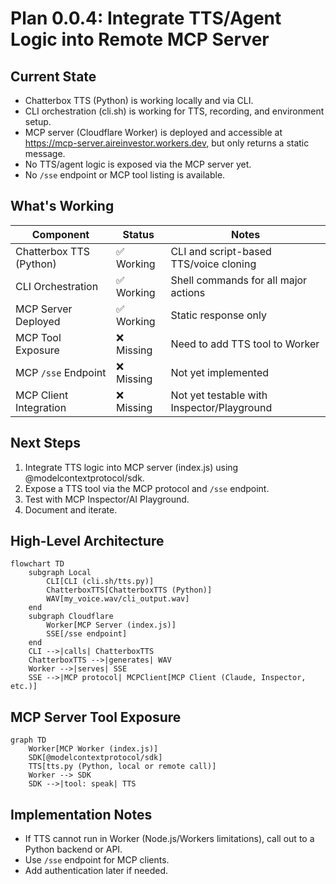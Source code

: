 # Plan 0.0.4: Integrate TTS/Agent Logic into Remote MCP Server

## Current State

- Chatterbox TTS (Python) is working locally and via CLI.
- CLI orchestration (cli.sh) is working for TTS, recording, and environment setup.
- MCP server (Cloudflare Worker) is deployed and accessible at https://mcp-server.aireinvestor.workers.dev, but only returns a static message.
- No TTS/agent logic is exposed via the MCP server yet.
- No `/sse` endpoint or MCP tool listing is available.

## What's Working

| Component               | Status     | Notes                                      |
| ----------------------- | ---------- | ------------------------------------------ |
| Chatterbox TTS (Python) | ✅ Working | CLI and script-based TTS/voice cloning     |
| CLI Orchestration       | ✅ Working | Shell commands for all major actions       |
| MCP Server Deployed     | ✅ Working | Static response only                       |
| MCP Tool Exposure       | ❌ Missing | Need to add TTS tool to Worker             |
| MCP `/sse` Endpoint     | ❌ Missing | Not yet implemented                        |
| MCP Client Integration  | ❌ Missing | Not yet testable with Inspector/Playground |

## Next Steps

1. Integrate TTS logic into MCP server (index.js) using @modelcontextprotocol/sdk.
2. Expose a TTS tool via the MCP protocol and `/sse` endpoint.
3. Test with MCP Inspector/AI Playground.
4. Document and iterate.

## High-Level Architecture

```mermaid
flowchart TD
    subgraph Local
        CLI[CLI (cli.sh/tts.py)]
        ChatterboxTTS[ChatterboxTTS (Python)]
        WAV[my_voice.wav/cli_output.wav]
    end
    subgraph Cloudflare
        Worker[MCP Server (index.js)]
        SSE[/sse endpoint]
    end
    CLI -->|calls| ChatterboxTTS
    ChatterboxTTS -->|generates| WAV
    Worker -->|serves| SSE
    SSE -->|MCP protocol| MCPClient[MCP Client (Claude, Inspector, etc.)]
```

## MCP Server Tool Exposure

```mermaid
graph TD
    Worker[MCP Worker (index.js)]
    SDK[@modelcontextprotocol/sdk]
    TTS[tts.py (Python, local or remote call)]
    Worker --> SDK
    SDK -->|tool: speak| TTS
```

## Implementation Notes

- If TTS cannot run in Worker (Node.js/Workers limitations), call out to a Python backend or API.
- Use `/sse` endpoint for MCP clients.
- Add authentication later if needed.

